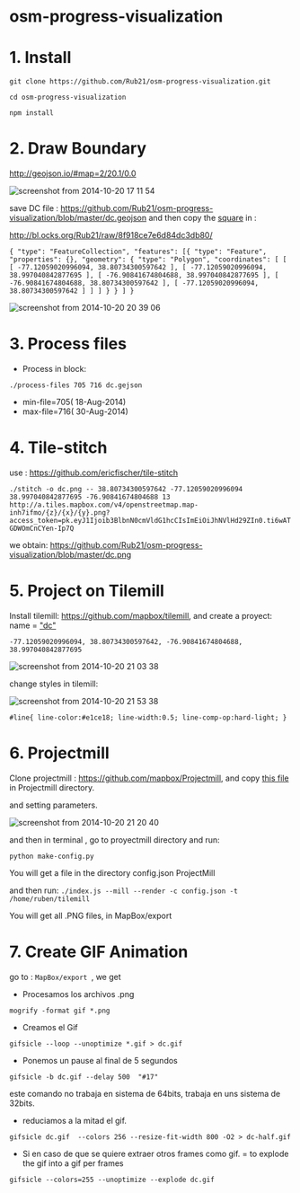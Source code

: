 osm-progress-visualization
==========================

# 1. Install

`git clone https://github.com/Rub21/osm-progress-visualization.git`

`cd osm-progress-visualization`

`npm install`


# 2. Draw Boundary

 http://geojson.io/#map=2/20.1/0.0

![screenshot from 2014-10-20 17 11 54](https://cloud.githubusercontent.com/assets/1152236/4709206/c0c68120-589d-11e4-85f9-b6def29ce57a.png)

save  DC file : https://github.com/Rub21/osm-progress-visualization/blob/master/dc.geojson and then copy the [square](https://cloud.githubusercontent.com/assets/1152236/4711354/5b4f7588-58b9-11e4-9dd5-f69aaae032a1.png) in :

http://bl.ocks.org/Rub21/raw/8f918ce7e6d84dc3db80/

`{
  "type": "FeatureCollection",
  "features": [{
      "type": "Feature",
      "properties": {},
      "geometry": {
        "type": "Polygon",
        "coordinates": [
          [
            [
              -77.12059020996094,
              38.80734300597642
            ],
            [
              -77.12059020996094,
              38.997040842877695
            ],
            [
              -76.90841674804688,
              38.997040842877695
            ],
            [
              -76.90841674804688,
              38.80734300597642
            ],
            [
              -77.12059020996094,
              38.80734300597642
            ]
          ]
        ]
      }
    }
  ]
}`


![screenshot from 2014-10-20 20 39 06](https://cloud.githubusercontent.com/assets/1152236/4711417/b463ea54-58ba-11e4-9061-28fe2a17df11.png)

# 3. Process files

- Process in block:

`./process-files 705 716 dc.gejson`

- min-file=705( 18-Aug-2014)
- max-file=716( 30-Aug-2014)


# 4. Tile-stitch

use : https://github.com/ericfischer/tile-stitch

`./stitch -o dc.png -- 38.80734300597642 -77.12059020996094 38.997040842877695 -76.90841674804688 13 http://a.tiles.mapbox.com/v4/openstreetmap.map-inh7ifmo/{z}/{x}/{y}.png?access_token=pk.eyJ1Ijoib3BlbnN0cmVldG1hcCIsImEiOiJhNVlHd29ZIn0.ti6wATGDWOmCnCYen-Ip7Q`

we obtain: https://github.com/Rub21/osm-progress-visualization/blob/master/dc.png

 
# 5. Project on Tilemill

Install tilemill: https://github.com/mapbox/tilemill, and create a proyect: name = ["dc"](https://cloud.githubusercontent.com/assets/1152236/4711662/657e0ef2-58be-11e4-81ff-b91e6354dd17.png)

`-77.12059020996094, 38.80734300597642, -76.90841674804688, 38.997040842877695`


![screenshot from 2014-10-20 21 03 38](https://cloud.githubusercontent.com/assets/1152236/4711649/2301848c-58be-11e4-9f7e-c7555044368d.png)

change styles in tilemill:


![screenshot from 2014-10-20 21 53 38](https://cloud.githubusercontent.com/assets/1152236/4711993/38c3d4ee-58c5-11e4-81dc-092e2877a953.png)


`#line{
line-color:#e1ce18;
  line-width:0.5;
  line-comp-op:hard-light;
}`


# 6. Projectmill

Clone projectmill : https://github.com/mapbox/Projectmill, and copy [this file](https://github.com/Rub21/osm-progress-visualization/blob/master/proyectmill/make-config.py) in Projectmill directory.

and setting parameters.
 
![screenshot from 2014-10-20 21 20 40](https://cloud.githubusercontent.com/assets/1152236/4711823/59b6b6ac-58c1-11e4-9dbb-cdc37fd509ac.png)

and then in terminal , go to proyectmill directory and run:

`python make-config.py`


You will get a file in the directory config.json ProjectMill


and then run: `./index.js --mill --render -c config.json -t /home/ruben/tilemill`

You will get all .PNG files, in MapBox/export 


# 7. Create GIF Animation

go to : `MapBox/export `, we get 

- Procesamos los archivos .png

`mogrify -format gif *.png`

- Creamos el Gif

`gifsicle --loop --unoptimize *.gif > dc.gif`

- Ponemos un pause al final de 5 segundos


`gifsicle -b dc.gif --delay 500  "#17"`

este  comando no trabaja en sistema de 64bits, trabaja en uns sistema de 32bits.

- reduciamos a la mitad el gif.

`gifsicle dc.gif  --colors 256 --resize-fit-width 800 -O2 > dc-half.gif`


- Si en caso de que se quiere extraer otros frames  como gif. =  to explode the gif into a gif per frames

`gifsicle --colors=255 --unoptimize --explode dc.gif`




